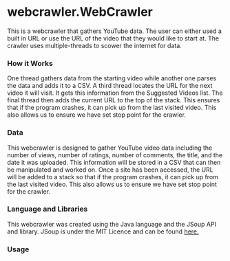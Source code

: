 # webcrawler.WebCrawler
This is a webcrawler that gathers YouTube data. The user can either used a built in URL or use the URL of the video that they would like to start at. The crawler uses multiple-threads to scower the internet for data.
### How it Works
One thread gathers data from the starting video while another one parses the data and adds it to a CSV. A third thread locates the URL for the next video it will visit. It gets this information from the Suggested Videos list. The final thread then adds the current URL to the top of the stack. This ensures that if the program crashes, it can pick up from the last visited video. This also allows us to ensure we have set stop point for the crawler.
### Data
This webcrawler is designed to gather YouTube video data including the number of views, number of ratings, number of comments, the title, and the date it was uploaded. This information will be stored in a CSV that can then be manipulated and worked on. Once a site has been accessed, the URL will be added to a stack so that if the program crashes, it can pick up from the last visited video. This also allows us to ensure we have set stop point for the crawler.
### Language and Libraries
This webcrawler was created using the Java language and the JSoup API and library. JSoup is under the MIT Licence and can be found [here.](https://jsoup.org/)
### Usage
